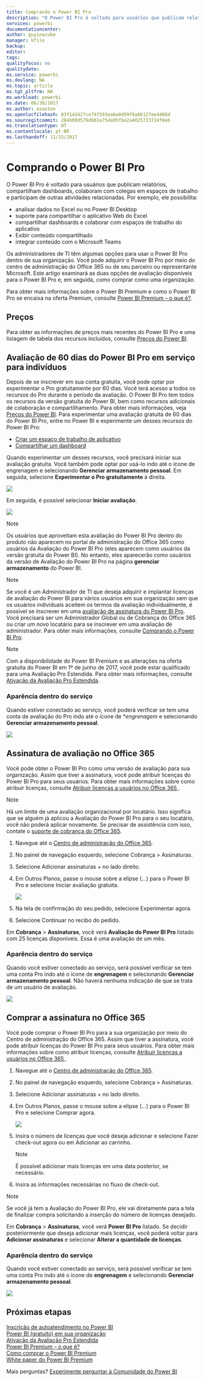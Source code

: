 ```yaml
---
title: Comprando o Power BI Pro
description: "O Power BI Pro é voltado para usuários que publicam relatórios, compartilham dashboards, colaboram com colegas em espaços de trabalho e participam de outras atividades relacionadas."
services: powerbi
documentationcenter: 
author: guyinacube
manager: kfile
backup: 
editor: 
tags: 
qualityfocus: no
qualitydate: 
ms.service: powerbi
ms.devlang: NA
ms.topic: article
ms.tgt_pltfrm: NA
ms.workload: powerbi
ms.date: 06/30/2017
ms.author: asaxton
ms.openlocfilehash: 83f143427ce74f593ea6e8d99f8a6b127ee4488d
ms.sourcegitcommit: 284b09d579d601e754a05fba2a4025723724f8eb
ms.translationtype: HT
ms.contentlocale: pt-BR
ms.lasthandoff: 11/15/2017
---
```

# <a name="purchasing-power-bi-pro"></a>Comprando o Power BI Pro
O Power BI Pro é voltado para usuários que publicam relatórios, compartilham dashboards, colaboram com colegas em espaços de trabalho e participam de outras atividades relacionadas. Por exemplo, ele possibilita:

* analisar dados no Excel ou no Power BI Desktop
* suporte para compartilhar o aplicativo Web do Excel
* compartilhar dashboards e colaborar com espaços de trabalho do aplicativo
* Exibir conteúdo compartilhado
* integrar conteúdo com o Microsoft Teams

Os administradores de TI têm algumas opções para usar o Power BI Pro dentro de sua organização. Você pode adquirir o Power BI Pro por meio do centro de administração do Office 365 ou de seu parceiro ou representante Microsoft. Este artigo examinará as duas opções de avaliação disponíveis para o Power BI Pro e, em seguida, como comprar como uma organização.

Para obter mais informações sobre o Power BI Premium e como o Power BI Pro se encaixa na oferta Premium, consulte [Power BI Premium – o que é?](service-premium.md).

## <a name="pricing"></a>Preços
Para obter as informações de preços mais recentes do Power BI Pro e uma listagem de tabela dos recursos incluídos, consulte [Preços do Power BI](https://powerbi.microsoft.com/pricing/).

## <a name="in-service-power-bi-pro-60-day-trial-for-individuals"></a>Avaliação de 60 dias do Power BI Pro em serviço para indivíduos
Depois de se inscrever em sua conta gratuita, você pode optar por experimentar o Pro gratuitamente por 60 dias. Você terá acesso a todos os recursos do Pro durante o período da avaliação. O Power BI Pro tem todos os recursos da versão gratuita do Power BI, bem como recursos adicionais de colaboração e compartilhamento. Para obter mais informações, veja [Preços do Power BI](https://powerbi.microsoft.com/pricing). Para experimentar uma avaliação gratuita de 60 dias do Power BI Pro, entre no Power BI e experimente um desses recursos do Power BI Pro:

* [Criar um espaço de trabalho de aplicativo](service-create-distribute-apps.md)
* [Compartilhar um dashboard](service-share-dashboards.md)

Quando experimentar um desses recursos, você precisará iniciar sua avaliação gratuita. Você também pode optar por usá-lo indo até o ícone de engrenagem e selecionando **Gerenciar armazenamento pessoal**. Em seguida, selecione **Experimentar o Pro gratuitamente** à direita.

![](media/service-admin-purchasing-power-bi-pro/powerbi-pro-trial1.png)

Em seguida, é possível selecionar **Iniciar avaliação**.

![](media/service-admin-purchasing-power-bi-pro/powerbi-pro-trial2.png)

> [!NOTE]
> Os usuários que aproveitam esta avaliação do Power BI Pro dentro do produto não aparecem no portal de administração do Office 365 como usuários da Avaliação do Power BI Pro (eles aparecem como usuários da versão gratuita do Power BI). No entanto, eles aparecerão como usuários da versão de Avaliação do Power BI Pro na página **gerenciar armazenamento** do Power BI.

> [!NOTE]
> Se você é um Administrador de TI que deseja adquirir e implantar licenças de avaliação do Power BI para vários usuários em sua organização sem que os usuários individuais aceitem os termos da avaliação individualmente, é possível se inscrever em uma [avaliação de assinatura do Power BI Pro](https://portal.office.com/Signup/MainSignup15.aspx?OfferId=d59682f3-3e3b-4686-9c00-7c7c1c736085&dl=POWER_BI_PRO). Você precisará ser um Administrador Global ou de Cobrança do Office 365 ou criar um novo locatário para se inscrever em uma avaliação de administrador. Para obter mais informações, consulte [Comprando o Power BI Pro](service-admin-purchasing-power-bi-pro.md).

> [!NOTE]
> Com a disponibilidade do Power BI Premium e as alterações na oferta gratuita do Power BI em 1º de junho de 2017, você pode estar qualificado para uma Avaliação Pro Estendida. Para obter mais informações, consulte [Ativação da Avaliação Pro Estendida](service-extended-pro-trial.md).

### <a name="what-this-looks-like-within-the-service"></a>Aparência dentro do serviço
Quando estiver conectado ao serviço, você poderá verificar se tem uma conta de avaliação do Pro indo até o ícone de **engrenagem* e selecionando **Gerenciar armazenamento pessoal**.

![](media/service-admin-purchasing-power-bi-pro/powerbi-pro-trial3.png)

## <a name="subscription-trial-in-office-365"></a>Assinatura de avaliação no Office 365
Você pode obter o Power BI Pro como uma versão de avaliação para sua organização. Assim que tiver a assinatura, você pode atribuir licenças do Power BI Pro para seus usuários. Para obter mais informações sobre como atribuir licenças, consulte [Atribuir licenças a usuários no Office 365 ](https://support.office.com/article/Assign-or-unassign-licenses-for-Office-365-for-business-997596b5-4173-4627-b915-36abac6786dc).

> [!NOTE]
> Há um limite de uma avaliação organizacional por locatário. Isso significa que se alguém já aplicou a Avaliação do Power BI Pro para o seu locatário, você não poderá aplicar novamente. Se precisar de assistência com isso, contate o [suporte de cobrança do Office 365](https://support.office.microsoft.com/article/Contact-Office-365-for-business-support-Admin-Help-32a17ca7-6fa0-4870-8a8d-e25ba4ccfd4b?CorrelationId=552bbf37-214f-4202-80cb-b94240dcd671&ui=en-US&rs=en-US&ad=US#BKMK_call_support).
> 

1. Navegue até o [Centro de administração do Office 365](https://portal.office.com/admin/default.aspx).
2. No painel de navegação esquerdo, selecione Cobrança > Assinaturas.
3. Selecione Adicionar assinaturas + no lado direito.
4. Em Outros Planos, passe o mouse sobre a elipse (...) para o Power BI Pro e selecione Iniciar avaliação gratuita.
   
    ![](media/service-admin-purchasing-power-bi-pro/organization-pro-trial1.png)
5. Na tela de confirmação do seu pedido, selecione Experimentar agora.
6. Selecione Continuar no recibo do pedido.

Em **Cobrança** > **Assinaturas**, você verá **Avaliação do Power BI Pro** listado com 25 licenças disponíveis. Essa é uma avaliação de um mês.

### <a name="what-this-looks-like-within-the-service"></a>Aparência dentro do serviço
Quando você estiver conectado ao serviço, será possível verificar se tem uma conta Pro indo até o ícone de **engrenagem** e selecionando **Gerenciar armazenamento pessoal**. Não haverá nenhuma indicação de que se trata de um usuário de avaliação.

![](media/service-admin-purchasing-power-bi-pro/powerbi-pro3.png)

## <a name="purchase-subscription-in-office-365"></a>Comprar a assinatura no Office 365
Você pode comprar o Power BI Pro para a sua organização por meio do Centro de administração do Office 365. Assim que tiver a assinatura, você pode atribuir licenças do Power BI Pro para seus usuários. Para obter mais informações sobre como atribuir licenças, consulte [Atribuir licenças a usuários no Office 365 ](https://support.office.com/article/Assign-or-unassign-licenses-for-Office-365-for-business-997596b5-4173-4627-b915-36abac6786dc).

1. Navegue até o [Centro de administração do Office 365](https://portal.office.com/admin/default.aspx).
2. No painel de navegação esquerdo, selecione Cobrança > Assinaturas.
3. Selecione Adicionar assinaturas + no lado direito.
4. Em Outros Planos, passe o mouse sobre a elipse (...) para o Power BI Pro e selecione Comprar agora.
   
    ![](media/service-admin-purchasing-power-bi-pro/organization-pro1.png)
5. Insira o número de licenças que você deseja adicionar e selecione Fazer check-out agora ou em Adicionar ao carrinho.
   
   > [!NOTE]
   > É possível adicionar mais licenças em uma data posterior, se necessário.
   > 
   > 
6. Insira as informações necessárias no fluxo de check-out.

> [!NOTE]
> Se você já tem a Avaliação do Power BI Pro, ele vai diretamente para a tela de finalizar compra solicitando a inserção do número de licenças desejado.
> 
> 

Em **Cobrança** > **Assinaturas**, você verá **Power BI Pro** listado. Se decidir posteriormente que deseja adicionar mais licenças, você poderá voltar para **Adicionar assinaturas** e selecionar **Alterar a quantidade de licenças**.

### <a name="what-this-looks-like-within-the-service"></a>Aparência dentro do serviço
Quando você estiver conectado ao serviço, será possível verificar se tem uma conta Pro indo até o ícone de **engrenagem** e selecionando **Gerenciar armazenamento pessoal**.

![](media/service-admin-purchasing-power-bi-pro/powerbi-pro3.png)

## <a name="next-steps"></a>Próximas etapas
[Inscrição de autoatendimento no Power BI](service-self-service-signup-for-power-bi.md)  
[Power BI (gratuito) em sua organização](service-admin-service-free-in-your-organization.md)  
[Ativação da Avaliação Pro Estendida](service-extended-pro-trial.md)  
[Power BI Premium – o que é?](service-premium.md)  
[Como comprar o Power BI Premium](service-admin-premium-purchase.md)  
[White paper do Power BI Premium](https://aka.ms/pbipremiumwhitepaper)  

Mais perguntas? [Experimente perguntar à Comunidade do Power BI](http://community.powerbi.com/)


